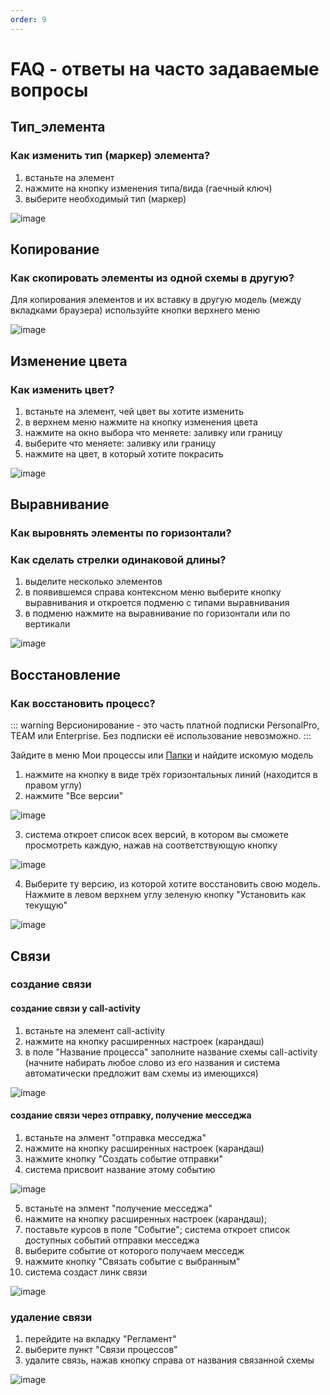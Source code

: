 ```yaml
---
order: 9
---
```


# FAQ - ответы на часто задаваемые вопросы

## Тип_элемента
### Как изменить тип (маркер) элемента?
1) встаньте на элемент
2) нажмите на кнопку изменения типа/вида (гаечный ключ)
3) выберите необходимый тип (маркер)

![image](FAQ-change_marker.png)


## Копирование
### Как скопировать элементы из одной схемы в другую?
Для копирования элементов и их вставку в другую модель (между вкладками браузера)
используйте кнопки верхнего меню 

![image](FAQ-copy_paste.png)


## Изменение цвета
### Как изменить цвет?
1) встаньте на элемент, чей цвет вы хотите изменить
2) в верхнем меню нажмите на кнопку изменения цвета
3) нажмите на окно выбора что меняете: заливку или границу
4) выберите что меняете: заливку или границу
5) нажмите на цвет, в который хотите покрасить

![image](FAQ-change-color.png)


## Выравнивание
### Как выровнять элементы по горизонтали?
### Как сделать стрелки одинаковой длины?

1) выделите несколько элементов
2) в появившемся справа контексном меню выберите кнопку выравнивания и откроется подменю с типами выравнивания
3) в подменю нажмите на выравнивание по горизонтали или по вертикали 

![image](FAQ-alignment.png)


## Восстановление
### Как восстановить процесс?

::: warning
Версионирование  - это часть платной подписки PersonalPro, TEAM или Enterprise. Без подписки её использование невозможно.
:::

Зайдите в меню Мои процессы или [Папки](#папки) и найдите искомую модель
1) нажмите на кнопку в виде трёх горизонтальных линий (находится в правом углу)
2) нажмите "Все версии"

![image](FAQ-versioning_1.png)

3) система откроет список всех версий, в котором вы сможете просмотреть каждую, нажав на соответствующую кнопку

![image](FAQ-versioning_2.png)

4) Выберите ту версию, из которой хотите восстановить свою модель. Нажмите в левом верхнем углу зеленую кнопку "Установить как текущую"

![image](FAQ-recovery.png)


## Cвязи
### создание связи
#### создание связи у call-activity
1) встаньте на элемент call-activity
2) нажмите на кнопку расширенных настроек (карандаш)
3) в поле "Название процесса" заполните название схемы call-activity 
   (начните набирать любое слово из его названия и система автоматически предложит вам схемы из имеющихся)

![image](FAQ-create_link_CA.png)

#### создание связи через отправку, получение месседжа
1) встаньте на элмент "отправка месседжа"
2) нажмите на кнопку расширенных настроек (карандаш)
3) нажмите кнопку "Создать событие отправки"
4) система присвоит название этому событию 

![image](FAQ-create_link_MT.png)

5) встаньте на элмент "получение месседжа"
6) нажмите на кнопку расширенных настроек (карандаш); 
7) поставьте курсов в поле "Событие"; система откроет список доступных событий отправки месседжа
8) выберите событие от которого получаем месседж
9) нажмите кнопку "Связать событие с выбранным"
10) система создаст линк связи

![image](FAQ-create_link_MC.png)


### удаление связи
1) перейдите на вкладку "Регламент"
2) выберите пункт "Связи процессов"
3) удалите связь, нажав кнопку справа от названия связанной схемы

![image](FAQ-delete_link.png)
